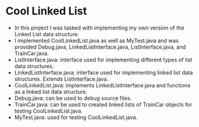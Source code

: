 # Cool Linked List

- In this project I was tasked with implementing my own version of the Linked List data structure.
- I implemented CoolLinkedList.java as well as MyTest.java and was provided Debug.java, LinkedListInterface.java, ListInterface.java, and TrainCar.java.
- ListInterface.java: interface used for implementing different types of list data structures.
- LinkedListInterface.java: interface used for implementing linked list data structures. Extends ListInterface.java.
- CoolLinkedList.java: implements LinkedListInterface.java and functions as a linked list data structure.
- Debug.java: can be used to debug source files.
- TrainCar.java: can be used to created linked lists of TrainCar objects for testing CoolLinkedList.java.
- MyTest.java: used for testing CoolLinkedList.java.